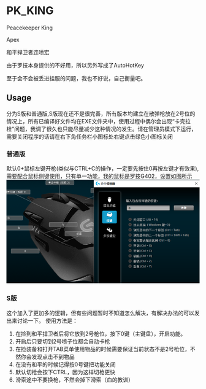 # PK_KING
Peacekeeper King 

Apex

和平捍卫者连喷宏

由于罗技本身提供的不好用，所以另外写成了AutoHotKey

至于会不会被丢进挂服的问题，我也不好说，自己衡量吧。

## Usage
分为S版和普通版,S版现在还不是很完善，所有版本均建立在散弹枪放在2号位的情况上，所有已编译好文件均在EXE文件夹中，使用过程中偶尔会出现“卡壳拉栓”问题，我调了很久也只能尽量减少这种情况的发生。请在管理员模式下运行，需要关闭程序的话请在右下角任务栏小图标处右键点击绿色小图标关闭

### 普通版
默认0+鼠标左键开枪(类似与CTRL+C的操作，一定要先按住0再按左键才有效果), 需要配合鼠标侧键使用，只有单一功能，我的鼠标是罗技G402，设置如图所示
![lgShow](./img/lgShow.png)

### S版
这个加入了更加多的逻辑，但有些问题暂时不知道怎么解决，有解决办法的可以发出来讨论一下。
使用方法是：
1. 在捡到和平捍卫者后将它放到2号枪位，按下0键（主键盘），开启功能。
2. 开启后只要切到2号喷子位都会自动卡枪
3. 在捡装备和打开TAB菜单使用物品的时候需要保证当前状态不是2号枪位，不然你会发现点击不到物品
4. 在没有和平的时候记得按0号键把功能关闭
5. 默认切枪会按下CTRL，因为这样切枪更快
6. 滑索途中不要换枪，不然会掉下滑索（血的教训）
